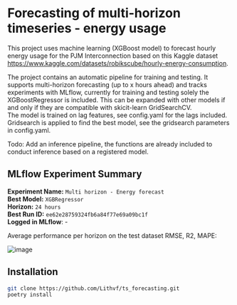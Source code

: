 # Forecasting of multi-horizon timeseries - energy usage

This project uses machine learning (XGBoost model) to forecast hourly energy usage for the PJM Interconnection based on this Kaggle dataset https://www.kaggle.com/datasets/robikscube/hourly-energy-consumption.  

The project contains an automatic pipeline for training and testing. It supports multi-horizon forecasting (up to x hours ahead) and tracks experiments with MLflow, currently for training and testing solely the XGBoostRegressor is included. This can be expanded with other models if and only if they are compatible with skicit-learn GridSearchCV.  
The model is trained on lag features, see config.yaml for the lags included. Gridsearch is applied to find the best model, see the gridsearch parameters in config.yaml.  

Todo: Add an inference pipeline, the functions are already included to conduct inference based on a registered model.  

## MLflow Experiment Summary

**Experiment Name:** `Multi horizon - Energy forecast`  
**Best Model:** `XGBRegressor`  
**Horizon:** `24 hours`  
**Best Run ID:** `ee62e28759324fb6a84f77e69a09bc1f`  
**Logged in MLflow**: -  

Average performance per horizon on the test dataset RMSE, R2, MAPE:  


![image](https://github.com/user-attachments/assets/2d546dec-e53a-44c7-932d-f1e949e78ec3)

## Installation

```bash
git clone https://github.com/Lithvf/ts_forecasting.git
poetry install
